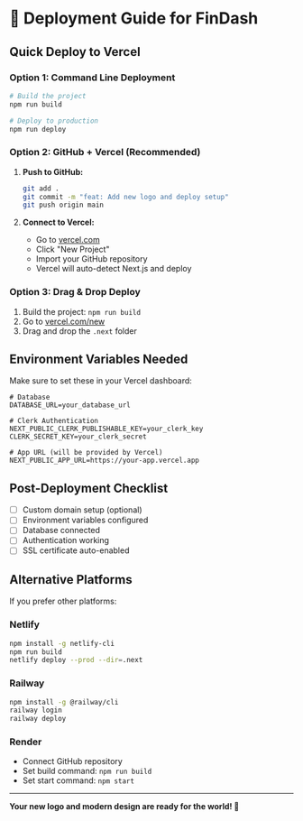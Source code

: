# 🚀 Deployment Guide for FinDash

## Quick Deploy to Vercel

### Option 1: Command Line Deployment
```bash
# Build the project
npm run build

# Deploy to production
npm run deploy
```

### Option 2: GitHub + Vercel (Recommended)

1. **Push to GitHub:**
   ```bash
   git add .
   git commit -m "feat: Add new logo and deploy setup"
   git push origin main
   ```

2. **Connect to Vercel:**
   - Go to [vercel.com](https://vercel.com)
   - Click "New Project"
   - Import your GitHub repository
   - Vercel will auto-detect Next.js and deploy

### Option 3: Drag & Drop Deploy
1. Build the project: `npm run build`
2. Go to [vercel.com/new](https://vercel.com/new)
3. Drag and drop the `.next` folder

## Environment Variables Needed

Make sure to set these in your Vercel dashboard:

```env
# Database
DATABASE_URL=your_database_url

# Clerk Authentication
NEXT_PUBLIC_CLERK_PUBLISHABLE_KEY=your_clerk_key
CLERK_SECRET_KEY=your_clerk_secret

# App URL (will be provided by Vercel)
NEXT_PUBLIC_APP_URL=https://your-app.vercel.app
```

## Post-Deployment Checklist

- [ ] Custom domain setup (optional)
- [ ] Environment variables configured
- [ ] Database connected
- [ ] Authentication working
- [ ] SSL certificate auto-enabled

## Alternative Platforms

If you prefer other platforms:

### Netlify
```bash
npm install -g netlify-cli
npm run build
netlify deploy --prod --dir=.next
```

### Railway
```bash
npm install -g @railway/cli
railway login
railway deploy
```

### Render
- Connect GitHub repository
- Set build command: `npm run build`
- Set start command: `npm start`

---

**Your new logo and modern design are ready for the world! 🌟**
